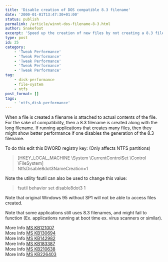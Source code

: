 ```yaml
---
title: 'Disable creation of DOS compatible 8.3 filename'
date: '2000-01-01T13:47:30+01:00'
status: publish
permalink: /article/winnt-dos-filename-8-3.html
author: Snakefoot
excerpt: 'Speed up the creation of new files by not creating a 8.3 filename for backward compatibility.'
type: post
id: 25
category:
    - 'Tweak Performance'
    - 'Tweak Performance'
    - 'Tweak Performance'
    - 'Tweak Performance'
    - 'Tweak Performance'
tag:
    - disk-performance
    - file-system
    - ntfs
post_format: []
tags:
    - 'ntfs,disk-performance'
---
```

When a file is created a filename is attached to actual contents of the file. For the sake of compatibility, then a 8.3 filename is created along with the long filename. If running applications that creates many files, then they might show better performance if one disables the generation of the 8.3 filename.  
  
 To do this edit this DWORD registry key: (Only affects NTFS partitions)

> \[HKEY\_LOCAL\_MACHINE \\System \\CurrentControlSet \\Control \\FileSystem\]  
>  NtfsDisable8dot3NameCreation=1

 Note the utility fsutil can also be used to change this value:
 > fsutil behavior set disable8dot3 1

 Note that original Windows 95 without SP1 will not be able to access files created.  
  
 Note that some applications still uses 8.3 filenames, and might fail to function (Ex. applications running at boot time ex. virus scanners or similar).  
  
 More Info [MS KB121007](http://support.microsoft.com/kb/121007 "How to Disable the 8.3 Name Creation on NTFS Partitions [Q121007]")  
 More Info [MS KB130694](http://support.microsoft.com/kb/130694 "NTFS Performance with Numerous Long Filenames [Q130694]")  
 More Info [MS KB142982](http://support.microsoft.com/kb/142982 "How Windows Generates 8.3 File Names from Long File Names [Q142982]")  
 More Info [MS KB183387](http://support.microsoft.com/kb/183387 "Err Msg: Unable to Determine or Construct a Path for the Program Files Folder [Q183387]")  
 More Info [MS KB210638](http://support.microsoft.com/kb/210638 "How to Disable Automatic Short File Name Generation [Q210638]")  
 More Info [MS KB226403](http://support.microsoft.com/kb/226403 "Short (8.3) File Names May Change When Copied [Q226403]")  